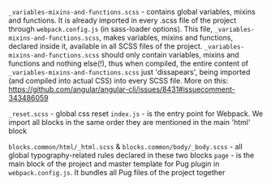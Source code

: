 `_variables-mixins-and-functions.scss` - contains global variables, mixins and functions. It is already imported in every .scss file of the project
through `webpack.config.js` (in sass-loader options). This file, `_variables-mixins-and-functions.scss`, makes variables, mixins and functions, declared inside it, available in all SCSS files of the project. `_variables-mixins-and-functions.scss` should only contain variables, mixins and functions and nothing else(!),  thus when compiled, the entire content of `_variables-mixins-and-functions.scss` just 'dissapears', being imported (and compiled into actual CSS) into every SCSS file. More on this: https://github.com/angular/angular-cli/issues/8431#issuecomment-343486059
 
`_reset.scss` - global css reset
`index.js` - is the entry point for Webpack. We import all blocks in the same order they are mentioned in the main 'html' block

`blocks.common/html/_html.scss` & `blocks.common/body/_body.scss` - all global typography-related rules declared in these two blocks
`page` - is the main block of the project and master template for Pug plugin in `webpack.config.js`. It bundles all Pug files of the project together



